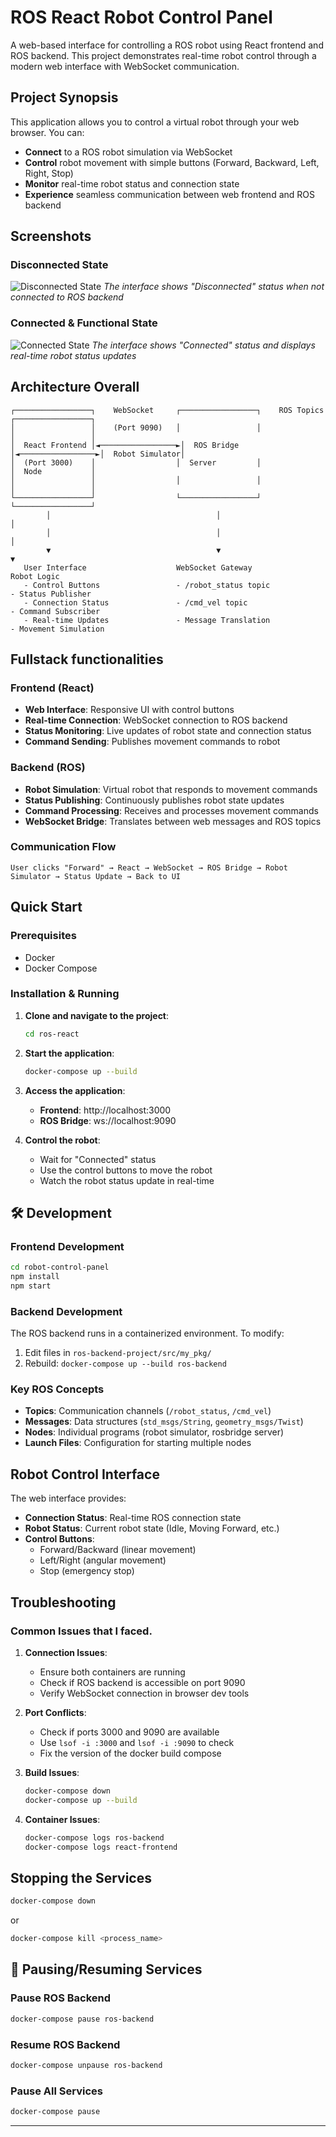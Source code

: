 # ROS React Robot Control Panel

A web-based interface for controlling a ROS robot using React frontend and ROS backend. This project demonstrates real-time robot control through a modern web interface with WebSocket communication.

## Project Synopsis

This application allows you to control a virtual robot through your web browser. You can:

- **Connect** to a ROS robot simulation via WebSocket
- **Control** robot movement with simple buttons (Forward, Backward, Left, Right, Stop)
- **Monitor** real-time robot status and connection state
- **Experience** seamless communication between web frontend and ROS backend

## Screenshots

### Disconnected State

![Disconnected State](Screenshot%202025-10-07%20at%2020.54.40.png)
_The interface shows "Disconnected" status when not connected to ROS backend_

### Connected & Functional State

![Connected State](Screenshot%202025-10-07%20at%2020.51.54.png)
_The interface shows "Connected" status and displays real-time robot status updates_

## Architecture Overall

```
┌─────────────────┐    WebSocket     ┌─────────────────┐    ROS Topics    ┌─────────────────┐
│                 │    (Port 9090)   │                 │                  │                 │
│  React Frontend │◄─────────────────►│  ROS Bridge     │◄─────────────────►│  Robot Simulator│
│  (Port 3000)    │                  │  Server         │                  │  Node           │
│                 │                  │                 │                  │                 │
└─────────────────┘                  └─────────────────┘                  └─────────────────┘
        │                                     │                                     │
        │                                     │                                     │
        ▼                                     ▼                                     ▼
   User Interface                    WebSocket Gateway                    Robot Logic
   - Control Buttons                 - /robot_status topic               - Status Publisher
   - Connection Status               - /cmd_vel topic                    - Command Subscriber
   - Real-time Updates               - Message Translation               - Movement Simulation
```

## Fullstack functionalities

### Frontend (React)

- **Web Interface**: Responsive UI with control buttons
- **Real-time Connection**: WebSocket connection to ROS backend
- **Status Monitoring**: Live updates of robot state and connection status
- **Command Sending**: Publishes movement commands to robot

### Backend (ROS)

- **Robot Simulation**: Virtual robot that responds to movement commands
- **Status Publishing**: Continuously publishes robot state updates
- **Command Processing**: Receives and processes movement commands
- **WebSocket Bridge**: Translates between web messages and ROS topics

### Communication Flow

```
User clicks "Forward" → React → WebSocket → ROS Bridge → Robot Simulator → Status Update → Back to UI
```

## Quick Start

### Prerequisites

- Docker
- Docker Compose

### Installation & Running

1. **Clone and navigate to the project**:

   ```bash
   cd ros-react
   ```

2. **Start the application**:

   ```bash
   docker-compose up --build
   ```

3. **Access the application**:

   - **Frontend**: http://localhost:3000
   - **ROS Bridge**: ws://localhost:9090

4. **Control the robot**:
   - Wait for "Connected" status
   - Use the control buttons to move the robot
   - Watch the robot status update in real-time

## 🛠️ Development

### Frontend Development

```bash
cd robot-control-panel
npm install
npm start
```

### Backend Development

The ROS backend runs in a containerized environment. To modify:

1. Edit files in `ros-backend-project/src/my_pkg/`
2. Rebuild: `docker-compose up --build ros-backend`

### Key ROS Concepts

- **Topics**: Communication channels (`/robot_status`, `/cmd_vel`)
- **Messages**: Data structures (`std_msgs/String`, `geometry_msgs/Twist`)
- **Nodes**: Individual programs (robot simulator, rosbridge server)
- **Launch Files**: Configuration for starting multiple nodes

## Robot Control Interface

The web interface provides:

- **Connection Status**: Real-time ROS connection state
- **Robot Status**: Current robot state (Idle, Moving Forward, etc.)
- **Control Buttons**:
  - Forward/Backward (linear movement)
  - Left/Right (angular movement)
  - Stop (emergency stop)

## Troubleshooting

### Common Issues that I faced.

1. **Connection Issues**:

   - Ensure both containers are running
   - Check if ROS backend is accessible on port 9090
   - Verify WebSocket connection in browser dev tools

2. **Port Conflicts**:

   - Check if ports 3000 and 9090 are available
   - Use `lsof -i :3000` and `lsof -i :9090` to check
   - Fix the version of the docker build compose

3. **Build Issues**:

   ```bash
   docker-compose down
   docker-compose up --build
   ```

4. **Container Issues**:
   ```bash
   docker-compose logs ros-backend
   docker-compose logs react-frontend
   ```

## Stopping the Services

```bash
docker-compose down
```
or 
```bash
docker-compose kill <process_name>
```

## 🔄 Pausing/Resuming Services

### Pause ROS Backend

```bash
docker-compose pause ros-backend
```

### Resume ROS Backend

```bash
docker-compose unpause ros-backend
```

### Pause All Services

```bash
docker-compose pause
```


---

